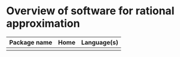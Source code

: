 # Overview of software for rational approximation

| Package name | Home | Language(s) |
|:------------:|:----:|:-----------:|
| |  |  |
